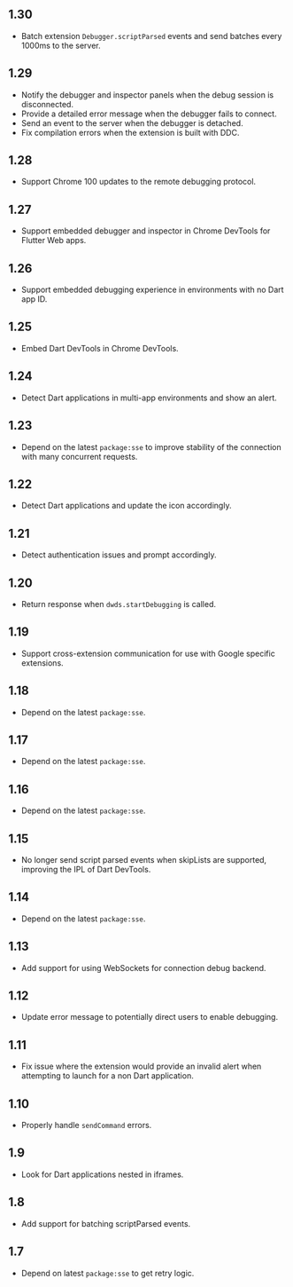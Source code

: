 
## 1.30
- Batch extension `Debugger.scriptParsed` events and send batches every 1000ms
  to the server.
  
## 1.29

- Notify the debugger and inspector panels when the debug session is disconnected.
- Provide a detailed error message when the debugger fails to connect.
- Send an event to the server when the debugger is detached.
- Fix compilation errors when the extension is built with DDC.

## 1.28

- Support Chrome 100 updates to the remote debugging protocol.

## 1.27

- Support embedded debugger and inspector in Chrome DevTools for Flutter Web apps. 

## 1.26

- Support embedded debugging experience in environments with no Dart app ID. 

## 1.25

- Embed Dart DevTools in Chrome DevTools.

## 1.24

- Detect Dart applications in multi-app environments and show an alert.

## 1.23

- Depend on the latest `package:sse` to improve stability of the connection with many
  concurrent requests. 

## 1.22

- Detect Dart applications and update the icon accordingly.

## 1.21

- Detect authentication issues and prompt accordingly.

## 1.20

- Return response when `dwds.startDebugging` is called.


## 1.19

- Support cross-extension communication for use with Google specific extensions.

## 1.18

- Depend on the latest `package:sse`.

## 1.17

- Depend on the latest `package:sse`.

## 1.16

- Depend on the latest `package:sse`.


## 1.15

- No longer send script parsed events when skipLists are supported,
  improving the IPL of Dart DevTools.

## 1.14

- Depend on the latest `package:sse`.


## 1.13

- Add support for using WebSockets for connection debug backend.

## 1.12

- Update error message to potentially direct users to enable debugging.

## 1.11

- Fix issue where the extension would provide an invalid alert when attempting
  to launch for a non Dart application.

## 1.10

- Properly handle `sendCommand` errors.

## 1.9

- Look for Dart applications nested in iframes.

## 1.8

- Add support for batching scriptParsed events.

## 1.7

- Depend on latest `package:sse` to get retry logic.
